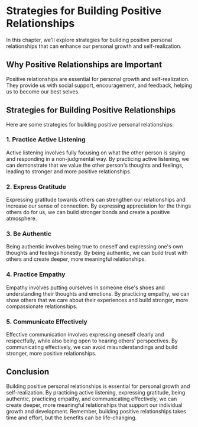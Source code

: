 # Strategies for Building Positive Relationships

In this chapter, we'll explore strategies for building positive personal relationships that can enhance our personal growth and self-realization.

Why Positive Relationships are Important
----------------------------------------

Positive relationships are essential for personal growth and self-realization. They provide us with social support, encouragement, and feedback, helping us to become our best selves.

Strategies for Building Positive Relationships
----------------------------------------------

Here are some strategies for building positive personal relationships:

### 1. Practice Active Listening

Active listening involves fully focusing on what the other person is saying and responding in a non-judgmental way. By practicing active listening, we can demonstrate that we value the other person's thoughts and feelings, leading to stronger and more positive relationships.

### 2. Express Gratitude

Expressing gratitude towards others can strengthen our relationships and increase our sense of connection. By expressing appreciation for the things others do for us, we can build stronger bonds and create a positive atmosphere.

### 3. Be Authentic

Being authentic involves being true to oneself and expressing one's own thoughts and feelings honestly. By being authentic, we can build trust with others and create deeper, more meaningful relationships.

### 4. Practice Empathy

Empathy involves putting ourselves in someone else's shoes and understanding their thoughts and emotions. By practicing empathy, we can show others that we care about their experiences and build stronger, more compassionate relationships.

### 5. Communicate Effectively

Effective communication involves expressing oneself clearly and respectfully, while also being open to hearing others' perspectives. By communicating effectively, we can avoid misunderstandings and build stronger, more positive relationships.

Conclusion
----------

Building positive personal relationships is essential for personal growth and self-realization. By practicing active listening, expressing gratitude, being authentic, practicing empathy, and communicating effectively, we can create deeper, more meaningful relationships that support our individual growth and development. Remember, building positive relationships takes time and effort, but the benefits can be life-changing.

